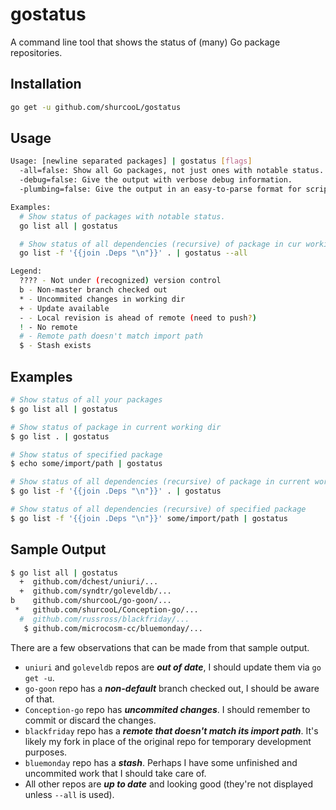 gostatus
========

A command line tool that shows the status of (many) Go package repositories.

Installation
------------

```bash
go get -u github.com/shurcooL/gostatus
```

Usage
-----

```bash
Usage: [newline separated packages] | gostatus [flags]
  -all=false: Show all Go packages, not just ones with notable status.
  -debug=false: Give the output with verbose debug information.
  -plumbing=false: Give the output in an easy-to-parse format for scripts.

Examples:
  # Show status of packages with notable status.
  go list all | gostatus

  # Show status of all dependencies (recursive) of package in cur working dir.
  go list -f '{{join .Deps "\n"}}' . | gostatus --all

Legend:
  ???? - Not under (recognized) version control
  b - Non-master branch checked out
  * - Uncommited changes in working dir
  + - Update available
  - - Local revision is ahead of remote (need to push?)
  ! - No remote
  # - Remote path doesn't match import path
  $ - Stash exists
```

Examples
--------

```bash
# Show status of all your packages
$ go list all | gostatus

# Show status of package in current working dir
$ go list . | gostatus

# Show status of specified package
$ echo some/import/path | gostatus

# Show status of all dependencies (recursive) of package in current working dir
$ go list -f '{{join .Deps "\n"}}' . | gostatus

# Show status of all dependencies (recursive) of specified package
$ go list -f '{{join .Deps "\n"}}' some/import/path | gostatus
```

Sample Output
-------------

```bash
$ go list all | gostatus
  +  github.com/dchest/uniuri/...
  +  github.com/syndtr/goleveldb/...
b    github.com/shurcooL/go-goon/...
 *   github.com/shurcooL/Conception-go/...
  #  github.com/russross/blackfriday/...
   $ github.com/microcosm-cc/bluemonday/...
```

There are a few observations that can be made from that sample output.

- `uniuri` and `goleveldb` repos are ***out of date***, I should update them via `go get -u`.
- `go-goon` repo has a ***non-default*** branch checked out, I should be aware of that.
- `Conception-go` repo has ***uncommited changes***. I should remember to commit or discard the changes.
- `blackfriday` repo has a ***remote that doesn't match its import path***. It's likely my fork in place of the original repo for temporary development purposes.
- `bluemonday` repo has a ***stash***. Perhaps I have some unfinished and uncommited work that I should take care of.
- All other repos are ***up to date*** and looking good (they're not displayed unless `--all` is used).
